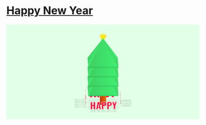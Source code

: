 # [Happy New Year](https://koushikdutta99.github.io/HappyNewYear/)

<img src = "image/HPY.png" alt = "Image">
